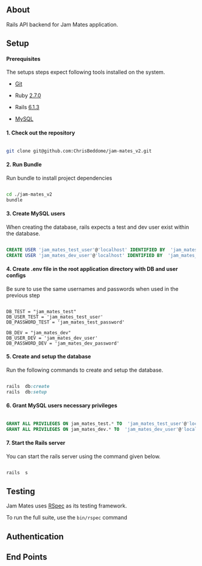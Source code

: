 ## About

Rails API backend for Jam Mates application.


## Setup

  

#### Prerequisites

  

The setups steps expect following tools installed on the system.

  

- [Git](https://git-scm.com/)

- Ruby [2.7.0](https://ruby-doc.org/core-2.7.0/)

 - Rails [6.1.3](https://rubygems.org/gems/rails/versions/6.1.3)

 - [MySQL](https://www.mysql.com/)
 

#### 1. Check out the repository

  

```bash

git clone git@github.com:ChrisBeddome/jam-mates_v2.git

```

  

#### 2. Run Bundle

  Run bundle to install project dependencies

```bash

cd ./jam-mates_v2
bundle

```

  

#### 3. Create MySQL users

When creating the database, rails expects a test and dev user exist within the database.
  

```sql

CREATE USER 'jam_mates_test_user'@'localhost' IDENTIFIED BY  'jam_mates_test_password';
CREATE USER 'jam_mates_dev_user'@'localhost' IDENTIFIED BY  'jam_mates_dev_password';

```

#### 4. Create .env file in the root application directory with DB and user configs

Be sure to use the same usernames and passwords when used in the previous step

```

DB_TEST = "jam_mates_test"
DB_USER_TEST = 'jam_mates_test_user'
DB_PASSWORD_TEST = 'jam_mates_test_password'

DB_DEV = "jam_mates_dev"
DB_USER_DEV = 'jam_mates_dev_user'
DB_PASSWORD_DEV = 'jam_mates_dev_password'

```

#### 5. Create and setup the database

Run the following commands to create and setup the database.

  

```ruby

rails  db:create
rails  db:setup

```


#### 6. Grant MySQL users necessary privileges


```sql

GRANT ALL PRIVILEGES ON jam_mates_test.* TO  'jam_mates_test_user'@'localhost';
GRANT ALL PRIVILEGES ON jam_mates_dev.* TO  'jam_mates_dev_user'@'localhost';

```

  

#### 7. Start the Rails server

  

You can start the rails server using the command given below.

  

```ruby

rails  s

```

  

## Testing

  

Jam Mates uses [RSpec](http://rspec.info/) as its testing framework.

  

To run the full suite, use the `bin/rspec` command

  

## Authentication

  

## End Points